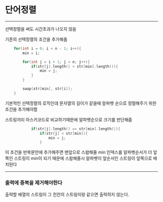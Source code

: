 # 단어정렬

***

선택정렬을 써도 시간초과가 나오지 않음

기존의 선택정렬의 조건을 추가해줌

```cpp
    for(int i = 0; i < n - 1; i++){
        min = i;

        for(int j = i + 1; j < n; j++){
            if(str[j].length() < str[min].length()){
                min = j;
            }
        }

        swap(str[min], str[i]);
    }
```

기본적인 선택정렬의 로직인데 문자열의 길이가 같을때 알파벳 순으로 정렬해주기 위한 조건을 추가해야함

스트링끼리 아스키코드로 비교하기때문에 알파벳순으로 크기를 판단해줌

```cpp
            if(str[j].length() == str[min].length()){
                if(str[j] < str[min]){
                    min = j;
                }
```
이 조건을 반복문안에 추가해주면
맨앞으로 스왑해줄 min 인덱스를 알파벳순서가 더 앞쪽인 스트링이 min이 되기 때문에 스왑해줄시 알파벳이 앞순서인 스트링이 앞쪽으로 배치된다

***
### 출력에 중복을 제거해야한다

출력할 배열의 스트링이 그 전칸의 스트링이랑 같으면 출력하지 않는다.

